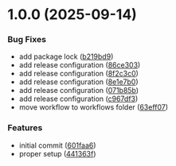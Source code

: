 # 1.0.0 (2025-09-14)


### Bug Fixes

* add package lock ([b219bd9](https://github.com/volvlabs/modulo/commit/b219bd9ff2a1b01de55bec0b510acd4d0fdcaccd))
* add release configuration ([86ce303](https://github.com/volvlabs/modulo/commit/86ce303ab03283c2c2944385d31d48f9f45f674a))
* add release configuration ([8f2c3c0](https://github.com/volvlabs/modulo/commit/8f2c3c059482d16ca924877455e9d0647e9e20f7))
* add release configuration ([8e1e7b0](https://github.com/volvlabs/modulo/commit/8e1e7b010ff0bbe786cf3d25899cc3a57f8eb85d))
* add release configuration ([071b85b](https://github.com/volvlabs/modulo/commit/071b85b80a91ae8562a8eeec45683934651023d9))
* add release configuration ([c967df3](https://github.com/volvlabs/modulo/commit/c967df3d99c8017ee709f05a21a38deab34e76d6))
* move workflow to workflows folder ([63eff07](https://github.com/volvlabs/modulo/commit/63eff073893845e6d25be1f78d24cb91e15e692a))


### Features

* initial commit ([601faa6](https://github.com/volvlabs/modulo/commit/601faa680fe981361f03b1f1696ebb3df256afc2))
* proper setup ([441363f](https://github.com/volvlabs/modulo/commit/441363f49e3c61b8c3d185cec78a4d9f1d0c2511))
